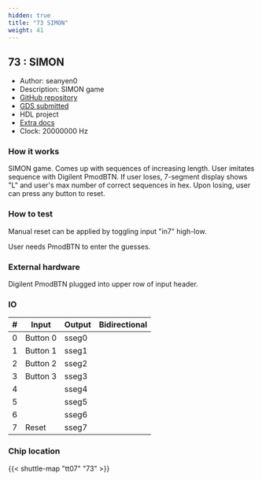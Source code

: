 ```yaml
---
hidden: true
title: "73 SIMON"
weight: 41
---
```


## 73 : SIMON

* Author: seanyen0
* Description: SIMON game
* [GitHub repository](https://github.com/seanyen0/tt07-makerchip-template)
* [GDS submitted](https://github.com/seanyen0/tt07-makerchip-template/actions/runs/9307379990)
* HDL project
* [Extra docs]()
* Clock: 20000000 Hz

<!---

This file is used to generate your project datasheet. Please fill in the information below and delete any unused
sections.

You can also include images in this folder and reference them in the markdown. Each image must be less than
512 kb in size, and the combined size of all images must be less than 1 MB.
-->


### How it works

SIMON game. Comes up with sequences of increasing length. User imitates sequence with Digilent PmodBTN. If user loses, 7-segment display shows "L" and user's max number of correct sequences in hex. Upon losing, user can press any button to reset.

### How to test

Manual reset can be applied by toggling input "in7" high-low.

User needs PmodBTN to enter the guesses.

### External hardware

Digilent PmodBTN plugged into upper row of input header.


### IO

| #             | Input    | Output   | Bidirectional   |
| ------------- | -------- | -------- | --------------- |
| 0 | Button 0  | sseg0  |         |
| 1 | Button 1  | sseg1  |         |
| 2 | Button 2  | sseg2  |         |
| 3 | Button 3  | sseg3  |         |
| 4 |   | sseg4  |         |
| 5 |   | sseg5  |         |
| 6 |   | sseg6  |         |
| 7 | Reset  | sseg7  |         |


### Chip location

{{< shuttle-map "tt07" "73" >}}
